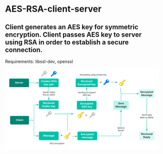 # AES-RSA-client-server

Client generates an AES key for symmetric encryption.
Client passes AES key to server using RSA in order to establish a secure connection.
------------------------------------------------------------------------------------
Requirements: libssl-dev, openssl

![alt text](https://github.com/axnmol/AES-RSA-client-server/blob/main/Support%20process%20example%20(1).png)
